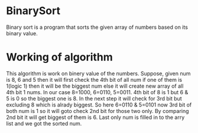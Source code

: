 # BinarySort
Binary sort is a program that sorts the given array of numbers based on its binary value.

# Working of algorithm
This algorithm is work on binery value of the numbers.
Suppose, given num is 8, 6 and 5 then it will first check the 4th bit of all num if one of them is 1(logic 1) then it will be the biggest num else it will create new array of all 4th bit 1 nums.
In our case 8=1000, 6=0110, 5=0011. 4th bit of 8 is 1 but 6 & 5 is 0 so the biggest one is 8.
In the next step it will check for 3rd bit but excluding 8 which is alrady biggest. So here 6=0110 & 5=0101 now 3rd bit of both num is 1 so it will goto check 2nd bit for those two only. By comparing 2nd bit it will get biggest of them is 6.
Last only num is filled in to the arry list and we got the sorted num.
